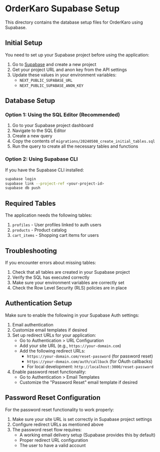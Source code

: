 # OrderKaro Supabase Setup

This directory contains the database setup files for OrderKaro using Supabase.

## Initial Setup

You need to set up your Supabase project before using the application:

1. Go to [Supabase](https://supabase.com/) and create a new project
2. Get your project URL and anon key from the API settings
3. Update these values in your environment variables:
   - `NEXT_PUBLIC_SUPABASE_URL`
   - `NEXT_PUBLIC_SUPABASE_ANON_KEY`

## Database Setup

### Option 1: Using the SQL Editor (Recommended)

1. Go to your Supabase project dashboard
2. Navigate to the SQL Editor
3. Create a new query
4. Copy the contents of `migrations/20240508_create_initial_tables.sql`
5. Run the query to create all the necessary tables and functions

### Option 2: Using Supabase CLI

If you have the Supabase CLI installed:

```bash
supabase login
supabase link --project-ref <your-project-id>
supabase db push
```

## Required Tables

The application needs the following tables:

1. `profiles` - User profiles linked to auth users
2. `products` - Product catalog
3. `cart_items` - Shopping cart items for users

## Troubleshooting

If you encounter errors about missing tables:

1. Check that all tables are created in your Supabase project
2. Verify the SQL has executed correctly
3. Make sure your environment variables are correctly set
4. Check the Row Level Security (RLS) policies are in place

## Authentication Setup

Make sure to enable the following in your Supabase Auth settings:

1. Email authentication
2. Customize email templates if desired
3. Set up redirect URLs for your application:
   - Go to Authentication > URL Configuration
   - Add your site URL (e.g., `https://your-domain.com`)
   - Add the following redirect URLs:
     - `https://your-domain.com/reset-password` (for password reset)
     - `https://your-domain.com/auth/callback` (for OAuth callbacks)
     - For local development: `http://localhost:3000/reset-password`
4. Enable password reset functionality:
   - Go to Authentication > Email Templates
   - Customize the "Password Reset" email template if desired

## Password Reset Configuration

For the password reset functionality to work properly:

1. Make sure your site URL is set correctly in Supabase project settings
2. Configure redirect URLs as mentioned above
3. The password reset flow requires:
   - A working email delivery setup (Supabase provides this by default)
   - Proper redirect URL configuration
   - The user to have a valid account 